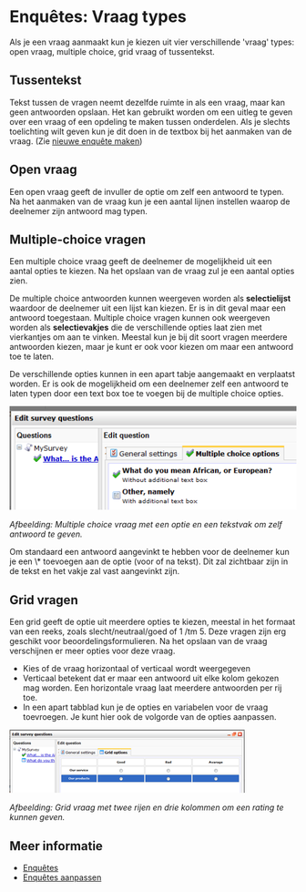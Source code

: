 # Enquêtes: Vraag types

Als je een vraag aanmaakt kun je kiezen uit vier verschillende 'vraag' types:
open vraag, multiple choice, grid vraag of tussentekst.

## Tussentekst

Tekst tussen de vragen neemt dezelfde ruimte in als een vraag, maar kan geen 
antwoorden opslaan. Het kan gebruikt worden om een uitleg te geven over een 
vraag of een opdeling te maken tussen onderdelen. Als je slechts toelichting 
wilt geven kun je dit doen in de textbox bij het aanmaken van de vraag.
(Zie [nieuwe enquête maken](./surveys.md))

## Open vraag

Een open vraag geeft de invuller de optie om zelf een antwoord te typen. 
Na het aanmaken van de vraag kun je een aantal lijnen instellen waarop de 
deelnemer zijn antwoord mag typen.

## Multiple-choice vragen

Een multiple choice vraag geeft de deelnemer de mogelijkheid uit een aantal
opties te kiezen. Na het opslaan van de vraag zul je een aantal opties zien.

De multiple choice antwoorden kunnen weergeven worden als **selectielijst**
waardoor de deelnemer uit een lijst kan kiezen. Er is in dit geval maar 
een antwoord toegestaan.
Multiple choice vragen kunnen ook weergeven worden als **selectievakjes** 
die de verschillende opties laat zien met vierkantjes om aan te vinken. 
Meestal kun je bij dit soort vragen meerdere antwoorden kiezen, maar je 
kunt er ook voor kiezen om maar een antwoord toe te laten.

De verschillende opties kunnen in een apart tabje aangemaakt en verplaatst 
worden. Er is ook de mogelijkheid om een deelnemer zelf een antwoord te 
laten typen door een text box toe te voegen bij de multiple choice opties.

![Multiple choice question](../images/multipleoptions.png)

*Afbeelding: Multiple choice vraag met een optie en een tekstvak om zelf 
antwoord te geven.*

Om standaard een antwoord aangevinkt te hebben voor de deelnemer kun je 
een \\\* toevoegen aan de optie (voor of na tekst). Dit zal zichtbaar zijn 
in de tekst en het vakje zal vast aangevinkt zijn.

## Grid vragen

Een grid geeft de optie uit meerdere opties te kiezen, meestal in het formaat
van een reeks, zoals slecht/neutraal/goed of 1 /tm 5. Deze vragen zijn erg
geschikt voor beoordelingsformulieren. Na het opslaan van de vraag verschijnen 
er meer opties voor deze vraag.

- Kies of de vraag horizontaal of verticaal wordt weergegeven
- Verticaal betekent dat er maar een antwoord uit elke kolom gekozen mag 
worden. Een horizontale vraag laat meerdere antwoorden per rij toe.
- In een apart tabblad kun je de opties en variabelen voor de vraag toevroegen.
Je kunt hier ook de volgorde van de opties aanpassen.

![Creating a grid question](../images/gridquestion.png)

*Afbeelding: Grid vraag met twee rijen en drie kolommen om een rating 
te kunnen geven.*

## Meer informatie

* [Enquêtes](./surveys)
* [Enquêtes aanpassen](./surveys-edit)
